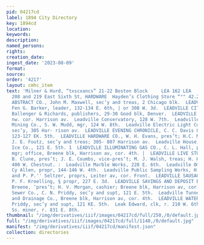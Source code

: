 ```yaml
---
pid: 04217cd
label: 1894 City Directory
key: 1894cd
location: 
keywords: 
description: 
named_persons: 
rights: 
creation_date: 
ingest_date: '2023-08-09'
format: 
source: 
order: '4217'
layout: cmhc_item
text: 'Milner & Hurd, “txscxancs” 21-22 Boston Block     LEA 162 LEA     E, H, ANDREWS,
  208 and 219 East Sixth St, HARDWARE  Hayden’s Clothing Store “°" 42.22 See  LEADVILLE
  ABSTRACT CO., John M. Maxwell, sec’y and treas, 2 Chicago blk.  LEADVILLE BAND,
  Fen G. Barker, leader, 132-134 E. 6th, | or 308 W. 3d.  LEADVILLE CITY DIRECTORY,
  Ballenger & Richards, publishers, 29-30 Good blk, Denver.  LEADVILLE CLUB, 4th,
  nw. cor. Harrison av.  Leadville Conservatory, 128 W. 7th.  Leadville Consolidated
  Mining Co., S. W. Mudd, mgr, 124 W. 8th.  Leadville Electric Light Co., H. D. Ruggles,
  sec’y, 305 Har- rison av.  LEADVILLE EVENING CHRONICLE, C. C. Davis & Coa, proprs,
  123-127 EK. 5th.  LEADVILLE HARDWARE CO., W. H. Evans, pres’t; H.C. Mitchell, vice-pres’t;
  J. E. Foutz, sec’y and treas; 305- 807 Harrison av.  Leadville House, 222 E. 3d.  Leadville
  Ice Co., 121 E. 5th. 1  LEADVILLE ILLUMINATING GAS CO., C. L. Hall, pres’t and gen’l
  mgr; office, Breene blk, Harrison av, cor. 4th. |  LEADVILLE LIVE STOCK CO., J.
  B. Clune, pres’t; J. E. Coumbs, vice-pres’t; M. J. Walsh, treas; H. Hasley, : mgr;
  400 W. Chestnut. :  Leadville Marble Works, 228 E. 6th.  Leadville Omnibus Co.,
  Cy Allen, propr, 144-146 W. 4th.  Leadville Public Sampling Works, H. H. Norton
  and P. P.'' Seltzer, proprs, Leiter av, cor. Front.  LEADVILLE SAUSAGE MANUFACTORY,
  P. F. Kroelling, § propr, 227 E. 3d.  LEADVILLE SAVINGS AND DEPOSIT BANK, P. W.:
  Breene, ‘pres’t; H. V. Morgan, cashier; Breene blk, Harrison av, cor. 4th.  Leadville
  Sewer Co., C. N. Priddy, sec’y and supt, 121 E. 5th.  Leadville Tunneling, Mining
  and Drainage Co., Breene blk, Harrison av, cor. 4th.  LEADVILLE WATER CO., C. N.
  Priddy, sec’y and supt, 121 KE. 5th.  Leak Edward, clk, r. 210 W. 6th.  Leary Dennis
  Ss. miner, r. 831 E. 8th.    '
thumbnail: "/img/derivatives/iiif/images/04217cd/full/250,/0/default.jpg"
full: "/img/derivatives/iiif/images/04217cd/full/1140,/0/default.jpg"
manifest: "/img/derivatives/iiif/04217cd/manifest.json"
collection: directories
---
```


